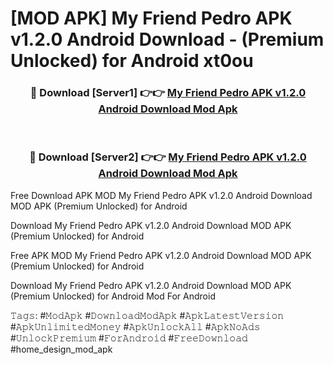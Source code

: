 # [MOD APK] My Friend Pedro APK v1.2.0 Android Download - (Premium Unlocked) for Android xt0ou



<div align="center">
<h3>🔴 Download [Server1] 👉👉 <a href="https://momento.my/?title=My_Friend_Pedro_APK_v1.2.0_Android_Download">My Friend Pedro APK v1.2.0 Android Download Mod Apk</a></h3><br>

<h3>🔴 Download [Server2] 👉👉 <a href="https://momento.my/?title=My_Friend_Pedro_APK_v1.2.0_Android_Download">My Friend Pedro APK v1.2.0 Android Download Mod Apk</a></h3>
</div>



Free Download APK MOD My Friend Pedro APK v1.2.0 Android Download MOD APK (Premium Unlocked) for Android

Download My Friend Pedro APK v1.2.0 Android Download MOD APK (Premium Unlocked) for Android

Free APK MOD My Friend Pedro APK v1.2.0 Android Download MOD APK (Premium Unlocked) for Android

Download My Friend Pedro APK v1.2.0 Android Download MOD APK (Premium Unlocked) for Android Mod For Android

𝚃𝚊𝚐𝚜: #𝙼𝚘𝚍𝙰𝚙𝚔 #𝙳𝚘𝚠𝚗𝚕𝚘𝚊𝚍𝙼𝚘𝚍𝙰𝚙𝚔 #𝙰𝚙𝚔𝙻𝚊𝚝𝚎𝚜𝚝𝚅𝚎𝚛𝚜𝚒𝚘𝚗 #𝙰𝚙𝚔𝚄𝚗𝚕𝚒𝚖𝚒𝚝𝚎𝚍𝙼𝚘𝚗𝚎𝚢 #𝙰𝚙𝚔𝚄𝚗𝚕𝚘𝚌𝚔𝙰𝚕𝚕 #𝙰𝚙𝚔𝙽𝚘𝙰𝚍𝚜 #𝚄𝚗𝚕𝚘𝚌𝚔𝙿𝚛𝚎𝚖𝚒𝚞𝚖 #𝙵𝚘𝚛𝙰𝚗𝚍𝚛𝚘𝚒𝚍 #𝙵𝚛𝚎𝚎𝙳𝚘𝚠𝚗𝚕𝚘𝚊𝚍 #home_design_mod_apk
